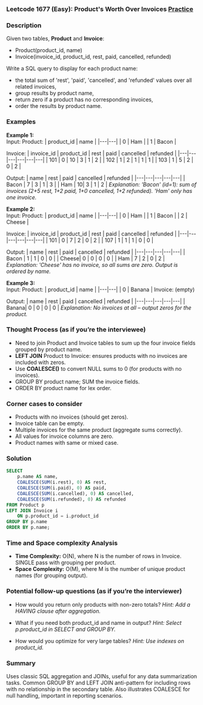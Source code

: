 ### Leetcode 1677 (Easy): Product's Worth Over Invoices [Practice](https://leetcode.com/problems/products-worth-over-invoices)

### Description  
Given two tables, **Product** and **Invoice**:
- Product(product_id, name)
- Invoice(invoice_id, product_id, rest, paid, cancelled, refunded)

Write a SQL query to display for each product name:
- the total sum of 'rest', 'paid', 'cancelled', and 'refunded' values over all related invoices,
- group results by product name,
- return zero if a product has no corresponding invoices,
- order the results by product name.

### Examples  

**Example 1:**  
Input: 
Product: 
| product_id | name  |
|---|---|
| 0 | Ham  |
| 1 | Bacon |

Invoice: 
| invoice_id | product_id | rest | paid | cancelled | refunded |
|---|---|---|---|---|---|
| 101 | 0 | 10 | 3 | 1 | 2 |
| 102 | 1 | 2  | 1 | 1 | 1 |
| 103 | 1 | 5  | 2 | 0 | 2 |

Output: 
| name  | rest | paid | cancelled | refunded |
|---|---|---|---|---|
| Bacon | 7 | 3 | 1 | 3 |
| Ham   | 10| 3 | 1 | 2 |
*Explanation: 'Bacon' (id=1): sum of invoices (2+5 rest, 1+2 paid, 1+0 cancelled, 1+2 refunded). 'Ham' only has one invoice.*

**Example 2:**  
Input: 
Product: 
| product_id | name  |
|---|---|
| 0 | Ham  |
| 1 | Bacon |
| 2 | Cheese |

Invoice: 
| invoice_id | product_id | rest | paid | cancelled | refunded |
|---|---|---|---|---|---|
| 101 | 0 | 7 | 2 | 0 | 2 |
| 107 | 1 | 1 | 1 | 0 | 0 |

Output: 
| name  | rest | paid | cancelled | refunded |
|---|---|---|---|---|
| Bacon | 1 | 1 | 0 | 0 |
| Cheese| 0 | 0 | 0 | 0 |
| Ham   | 7 | 2 | 0 | 2 |
*Explanation: 'Cheese' has no invoice, so all sums are zero. Output is ordered by name.*

**Example 3:**  
Input: 
Product: 
| product_id | name  |
|---|---|
| 0 | Banana |
Invoice: (empty)

Output:
| name   | rest | paid | cancelled | refunded |
|---|---|---|---|---|
| Banana| 0   | 0 | 0 | 0 |
*Explanation: No invoices at all – output zeros for the product.*


### Thought Process (as if you’re the interviewee)  
- Need to join Product and Invoice tables to sum up the four invoice fields grouped by product name.
- **LEFT JOIN** Product to Invoice: ensures products with no invoices are included with zeros.
- Use **COALESCE()** to convert NULL sums to 0 (for products with no invoices).
- GROUP BY product name; SUM the invoice fields. 
- ORDER BY product name for lex order.


### Corner cases to consider  
- Products with no invoices (should get zeros).  
- Invoice table can be empty.  
- Multiple invoices for the same product (aggregate sums correctly).  
- All values for invoice columns are zero.  
- Product names with same or mixed case.


### Solution

```sql
SELECT
    p.name AS name,
    COALESCE(SUM(i.rest), 0) AS rest,
    COALESCE(SUM(i.paid), 0) AS paid,
    COALESCE(SUM(i.cancelled), 0) AS cancelled,
    COALESCE(SUM(i.refunded), 0) AS refunded
FROM Product p
LEFT JOIN Invoice i
    ON p.product_id = i.product_id
GROUP BY p.name
ORDER BY p.name;
```

### Time and Space complexity Analysis  

- **Time Complexity:** O(N), where N is the number of rows in Invoice. SINGLE pass with grouping per product.
- **Space Complexity:** O(M), where M is the number of unique product names (for grouping output).


### Potential follow-up questions (as if you’re the interviewer)  

- How would you return only products with non-zero totals?
  *Hint: Add a HAVING clause after aggregation.*

- What if you need both product_id and name in output?
  *Hint: Select p.product_id in SELECT and GROUP BY.*

- How would you optimize for very large tables?
  *Hint: Use indexes on product_id.*

### Summary
Uses classic SQL aggregation and JOINs, useful for any data summarization tasks. Common GROUP BY and LEFT JOIN anti-pattern for including rows with no relationship in the secondary table. Also illustrates COALESCE for null handling, important in reporting scenarios.